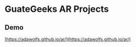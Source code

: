 # GuateGeeks AR Projects

## Demo

[https://adawolfs.github.io/ar/](https://adawolfs.github.io/ar/)
